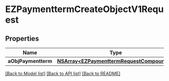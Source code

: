 # EZPaymenttermCreateObjectV1Request

## Properties
Name | Type | Description | Notes
------------ | ------------- | ------------- | -------------
**aObjPaymentterm** | [**NSArray&lt;EZPaymenttermRequestCompound&gt;***](EZPaymenttermRequestCompound.md) |  | 

[[Back to Model list]](../README.md#documentation-for-models) [[Back to API list]](../README.md#documentation-for-api-endpoints) [[Back to README]](../README.md)


